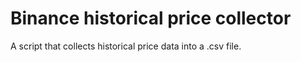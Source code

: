 # Binance historical price collector
A script that collects historical price data into a .csv file.
